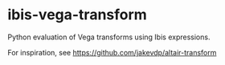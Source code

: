# ibis-vega-transform

Python evaluation of Vega transforms using Ibis expressions.


For inspiration, see https://github.com/jakevdp/altair-transform
